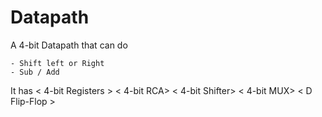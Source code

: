 # Datapath
A 4-bit Datapath that can do 

    - Shift left or Right 
    - Sub / Add 
    
  It has < 4-bit Registers >
  < 4-bit RCA>
  < 4-bit Shifter>
  < 4-bit MUX>
  < D Flip-Flop >
  
  

